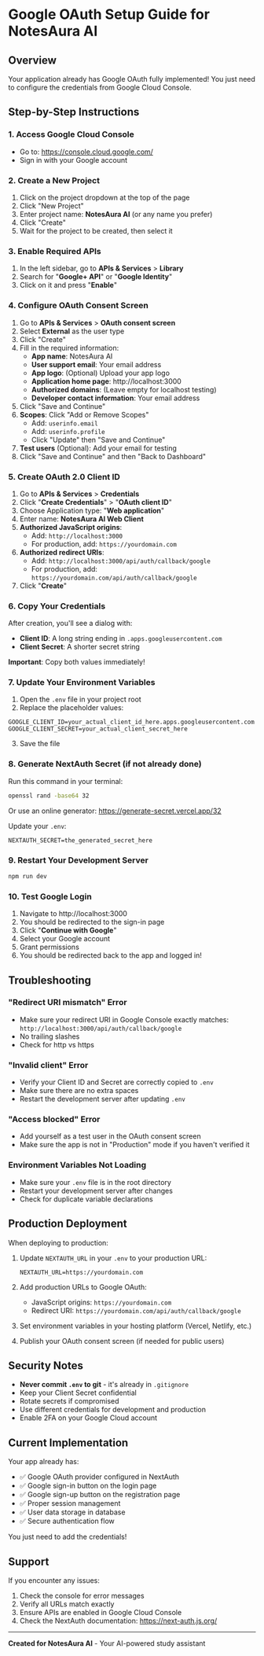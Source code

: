 # Google OAuth Setup Guide for NotesAura AI

## Overview
Your application already has Google OAuth fully implemented! You just need to configure the credentials from Google Cloud Console.

## Step-by-Step Instructions

### 1. Access Google Cloud Console
- Go to: https://console.cloud.google.com/
- Sign in with your Google account

### 2. Create a New Project
1. Click on the project dropdown at the top of the page
2. Click "New Project"
3. Enter project name: **NotesAura AI** (or any name you prefer)
4. Click "Create"
5. Wait for the project to be created, then select it

### 3. Enable Required APIs
1. In the left sidebar, go to **APIs & Services** > **Library**
2. Search for "**Google+ API**" or "**Google Identity**"
3. Click on it and press "**Enable**"

### 4. Configure OAuth Consent Screen
1. Go to **APIs & Services** > **OAuth consent screen**
2. Select **External** as the user type
3. Click "Create"
4. Fill in the required information:
   - **App name**: NotesAura AI
   - **User support email**: Your email address
   - **App logo**: (Optional) Upload your app logo
   - **Application home page**: http://localhost:3000
   - **Authorized domains**: (Leave empty for localhost testing)
   - **Developer contact information**: Your email address
5. Click "Save and Continue"
6. **Scopes**: Click "Add or Remove Scopes"
   - Add: `userinfo.email`
   - Add: `userinfo.profile`
   - Click "Update" then "Save and Continue"
7. **Test users** (Optional): Add your email for testing
8. Click "Save and Continue" and then "Back to Dashboard"

### 5. Create OAuth 2.0 Client ID
1. Go to **APIs & Services** > **Credentials**
2. Click "**Create Credentials**" > "**OAuth client ID**"
3. Choose Application type: "**Web application**"
4. Enter name: **NotesAura AI Web Client**
5. **Authorized JavaScript origins**:
   - Add: `http://localhost:3000`
   - For production, add: `https://yourdomain.com`
6. **Authorized redirect URIs**:
   - Add: `http://localhost:3000/api/auth/callback/google`
   - For production, add: `https://yourdomain.com/api/auth/callback/google`
7. Click "**Create**"

### 6. Copy Your Credentials
After creation, you'll see a dialog with:
- **Client ID**: A long string ending in `.apps.googleusercontent.com`
- **Client Secret**: A shorter secret string

**Important**: Copy both values immediately!

### 7. Update Your Environment Variables

1. Open the `.env` file in your project root
2. Replace the placeholder values:

```env
GOOGLE_CLIENT_ID=your_actual_client_id_here.apps.googleusercontent.com
GOOGLE_CLIENT_SECRET=your_actual_client_secret_here
```

3. Save the file

### 8. Generate NextAuth Secret (if not already done)

Run this command in your terminal:
```bash
openssl rand -base64 32
```

Or use an online generator: https://generate-secret.vercel.app/32

Update your `.env`:
```env
NEXTAUTH_SECRET=the_generated_secret_here
```

### 9. Restart Your Development Server

```bash
npm run dev
```

### 10. Test Google Login

1. Navigate to http://localhost:3000
2. You should be redirected to the sign-in page
3. Click "**Continue with Google**"
4. Select your Google account
5. Grant permissions
6. You should be redirected back to the app and logged in!

## Troubleshooting

### "Redirect URI mismatch" Error
- Make sure your redirect URI in Google Console exactly matches: `http://localhost:3000/api/auth/callback/google`
- No trailing slashes
- Check for http vs https

### "Invalid client" Error
- Verify your Client ID and Secret are correctly copied to `.env`
- Make sure there are no extra spaces
- Restart the development server after updating `.env`

### "Access blocked" Error
- Add yourself as a test user in the OAuth consent screen
- Make sure the app is not in "Production" mode if you haven't verified it

### Environment Variables Not Loading
- Make sure your `.env` file is in the root directory
- Restart your development server after changes
- Check for duplicate variable declarations

## Production Deployment

When deploying to production:

1. Update `NEXTAUTH_URL` in your `.env` to your production URL:
   ```env
   NEXTAUTH_URL=https://yourdomain.com
   ```

2. Add production URLs to Google OAuth:
   - JavaScript origins: `https://yourdomain.com`
   - Redirect URI: `https://yourdomain.com/api/auth/callback/google`

3. Set environment variables in your hosting platform (Vercel, Netlify, etc.)

4. Publish your OAuth consent screen (if needed for public users)

## Security Notes

- **Never commit `.env` to git** - it's already in `.gitignore`
- Keep your Client Secret confidential
- Rotate secrets if compromised
- Use different credentials for development and production
- Enable 2FA on your Google Cloud account

## Current Implementation

Your app already has:
- ✅ Google OAuth provider configured in NextAuth
- ✅ Google sign-in button on the login page
- ✅ Google sign-up button on the registration page
- ✅ Proper session management
- ✅ User data storage in database
- ✅ Secure authentication flow

You just need to add the credentials!

## Support

If you encounter any issues:
1. Check the console for error messages
2. Verify all URLs match exactly
3. Ensure APIs are enabled in Google Cloud Console
4. Check the NextAuth documentation: https://next-auth.js.org/

---

**Created for NotesAura AI** - Your AI-powered study assistant
